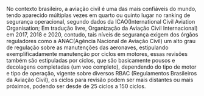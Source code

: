 No contexto brasileiro, a aviação civil é uma das mais confiáveis do mundo, tendo aparecido múltiplas vezes em quarto ou quinto lugar no ranking de segurança operacional, segundo dados da ICAO(International Civil Aviation Organisation; Em tradução livre, Organização da Aviação Civil Internacional) em 2017, 2018 e 2020, contudo, tais níveis de segurança exigem dos órgãos reguladores como a ANAC(Agência Nacional de Aviação Civil) um alto grau de regulação sobre as manutenções das aeronaves, estipulando exemplificadamente manutenção por ciclos em motores, essas revisões também são estipuladas por ciclos, que são basicamente pousos e decolagens completadas (um voo completo), dependendo do tipo de motor e tipo de operação, vigente sobre diversos RBAC (Regulamentos Brasileiros da Aviação Civil), os ciclos para revisão podem ser mais distantes ou mais próximos, podendo ser desde de 25 ciclos a 150 ciclos.  
